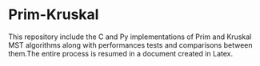 # Prim-Kruskal
This repository include the C and Py implementations of Prim and Kruskal MST algorithms along with performances tests and comparisons between them.The entire process is resumed in a document created in Latex.
